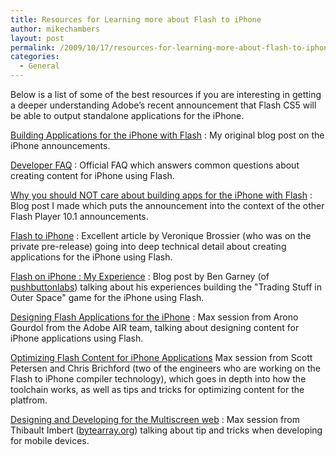 ```yaml
---
title: Resources for Learning more about Flash to iPhone
author: mikechambers
layout: post
permalink: /2009/10/17/resources-for-learning-more-about-flash-to-iphone/
categories:
  - General
---
```


Below is a list of some of the best resources if you are interesting in getting a deeper understanding Adobe&#8217;s recent announcement that Flash CS5 will be able to output standalone applications for the iPhone.  
<!--more-->

[Building Applications for the iPhone with Flash][1] : My original blog post on the iPhone announcements.

[Developer FAQ][2] : Official FAQ which answers common questions about creating content for iPhone using Flash.

[Why you should NOT care about building apps for the iPhone with Flash][3] : Blog post I made which puts the announcement into the context of the other Flash Player 10.1 announcements.

[Flash to iPhone][4] : Excellent article by Veronique Brossier (who was on the private pre-release) going into deep technical detail about creating applications for the iPhone using Flash.

[Flash on iPhone : My Experience][5] : Blog post by Ben Garney (of [pushbuttonlabs][6]) talking about his experiences building the "Trading Stuff in Outer Space" game for the iPhone using Flash.

[Designing Flash Applications for the iPhone][7] : Max session from Arono Gourdol from the Adobe AIR team, talking about designing content for iPhone applications using Flash.

[Optimizing Flash Content for iPhone Applications][8] Max session from Scott Petersen and Chris Brichford (two of the engineers who are working on the Flash to iPhone compiler technology), which goes in depth into how the toolchain works, as well as tips and tricks for optimizing content for the platfrom.

[Designing and Developing for the Multiscreen web][9] : Max session from Thibault Imbert ([bytearray.org][10]) talking about tip and tricks when developing for mobile devices.

 [1]: http://www.mikechambers.com/blog/2009/10/05/building-applications-for-the-iphone-with-flash/
 [2]: http://labs.adobe.com/wiki/index.php/Applications_for_iPhone
 [3]: http://www.mikechambers.com/blog/2009/10/12/why-you-should-not-care-about-building-apps-for-the-iphone-with-flash/
 [4]: http://www.insideria.com/2009/10/flash-and-iphone.html
 [5]: http://coderhump.com/archives/517
 [6]: http://www.pushbuttonlabs.com
 [7]: http://bit.ly/arnoiphone
 [8]: http://www.bit.ly./iphoneopt
 [9]: http://max.adobe.com/online/session/362
 [10]: http://www.bytearray.org